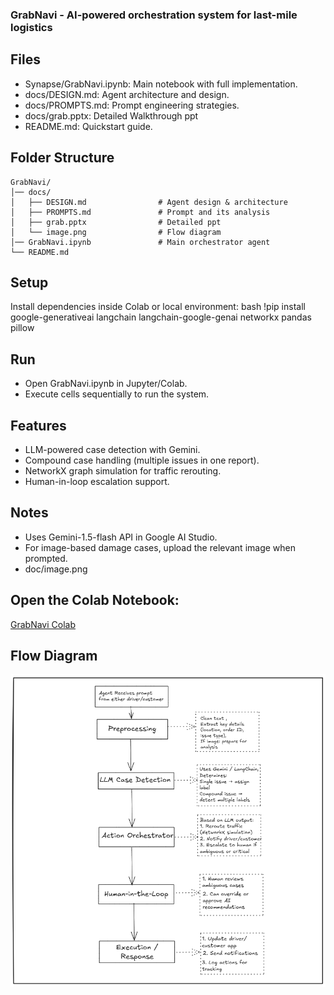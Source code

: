 ### GrabNavi - AI-powered orchestration system for last-mile logistics

## Files
- Synapse/GrabNavi.ipynb: Main notebook with full implementation.
- docs/DESIGN.md: Agent architecture and design.
- docs/PROMPTS.md: Prompt engineering strategies.
- docs/grab.pptx: Detailed Walkthrough ppt
- README.md: Quickstart guide.

## Folder Structure
```
GrabNavi/
│── docs/
│   ├── DESIGN.md                # Agent design & architecture
│   ├── PROMPTS.md               # Prompt and its analysis
│   ├── grab.pptx                # Detailed ppt           
│   └── image.png                # Flow diagram
│── GrabNavi.ipynb               # Main orchestrator agent
└── README.md
```

## Setup
Install dependencies inside Colab or local environment:
bash
!pip install google-generativeai langchain langchain-google-genai networkx pandas pillow


## Run
- Open GrabNavi.ipynb in Jupyter/Colab.
- Execute cells sequentially to run the system.

## Features
- LLM-powered case detection with Gemini.
- Compound case handling (multiple issues in one report).
- NetworkX graph simulation for traffic rerouting.
- Human-in-loop escalation support.


## Notes 
- Uses Gemini-1.5-flash API in Google AI Studio.
- For image-based damage cases, upload the relevant image when prompted.
- doc/image.png

## Open the Colab Notebook: 
[GrabNavi Colab](https://colab.research.google.com/drive/1s5RgnjcO1Feup_5DhT8BFmP3iK8n4-75?usp=sharing)  

## Flow Diagram
![GrabNavi Flow](doc/image.png)

